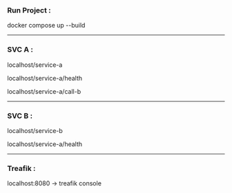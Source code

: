 ### Run Project :

docker compose up --build

---

### SVC A :

localhost/service-a

localhost/service-a/health

localhost/service-a/call-b

---

### SVC B :

localhost/service-b

localhost/service-a/health

---

### Treafik :

localhost:8080 -> treafik console
